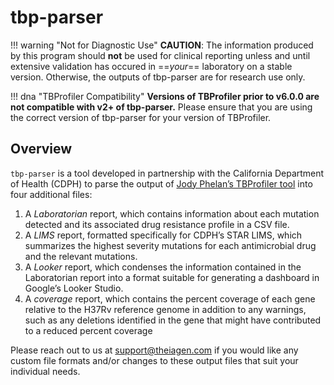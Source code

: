 # tbp-parser

!!! warning "Not for Diagnostic Use"
    **CAUTION**: The information produced by this program should **not** be used for clinical reporting unless and until extensive validation has occured in ==_your_== laboratory on a stable version. Otherwise, the outputs of tbp-parser are for research use only.

!!! dna "TBProfiler Compatibility"
    **Versions of TBProfiler prior to v6.0.0 are not compatible with v2+ of tbp-parser.** Please ensure that you are using the correct version of tbp-parser for your version of TBProfiler.

## Overview

`tbp-parser` is a tool developed in partnership with the California Department of Health (CDPH) to parse the output of [Jody Phelan’s TBProfiler tool](https://github.com/jodyphelan/TBProfiler) into four additional files:

1. A *Laboratorian* report, which contains information about each mutation detected and its associated drug resistance profile in a CSV file.
2. A *LIMS* report, formatted specifically for CDPH’s STAR LIMS, which summarizes the highest severity mutations for each antimicrobial drug and the relevant mutations.
3. A *Looker* report, which condenses the information contained in the Laboratorian report into a format suitable for generating a dashboard in Google’s Looker Studio.
4. A *coverage* report, which contains the percent coverage of each gene relative to the H37Rv reference genome in addition to any warnings, such as any deletions identified in the gene that might have contributed to a reduced percent coverage

Please reach out to us at <support@theiagen.com> if you would like any custom file formats and/or changes to these output files that suit your individual needs.
